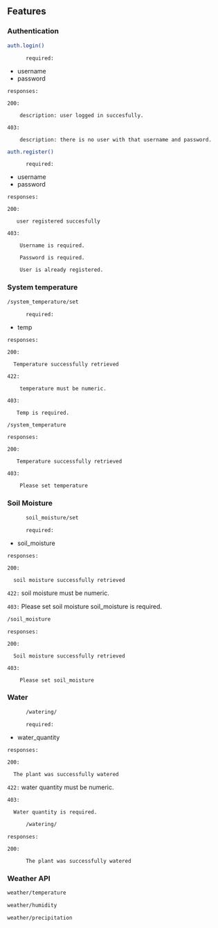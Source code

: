 
## Features



### Authentication

```sh
auth.login()
```


``      
      required:
``

* username
* password

``
responses:
``

``
200:
``

        description: user logged in succesfully.
``
403:
``

        description: there is no user with that username and password.
        

```sh
auth.register()
```


``      
      required:
``

* username
* password

``
responses:
``

``
200:
``

       user registered succesfully
``
403:
``

        Username is required.

        Password is required.

        User is already registered.

### System temperature


```sh
/system_temperature/set
```


``      
      required:
``

* temp


``
responses:
``

``
200:
``

      Temperature successfully retrieved
``
422:
``

        temperature must be numeric.

``
403:
``

       Temp is required.

```sh
/system_temperature
```





``
responses:
``

``
200:
``

       Temperature successfully retrieved
       
``
403:
``

        Please set temperature

### Soil Moisture

```sh
      soil_moisture/set
```


``      
      required:
``

* soil_moisture


``
responses:
``

``
200:
``

      soil moisture successfully retrieved
``
422:
``
      soil moisture must be numeric.


``
403:
``
      Please set soil moisture
      soil_moisture is required.
```sh
/soil_moisture
```




``
responses:
``

``
200:
``

      Soil moisture successfully retrieved
       
``
403:
``

        Please set soil_moisture
        
### Water

```sh
      /watering/
```


``      
      required:
``

* water_quantity


``
responses:
``

``
200:
``

      The plant was successfully watered


``
422:
``
      water quantity must be numeric.


``
403:
``
 
      Water quantity is required.


```sh
      /watering/
```


``
responses:
``

``
      200:
``
```
      The plant was successfully watered
```
    
### Weather API

```sh
weather/temperature
```

```sh
weather/humidity
```

```sh
weather/precipitation
```




 
